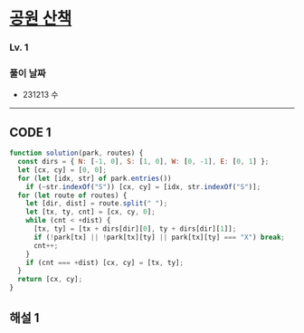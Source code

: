 # [공원 산책](https://school.programmers.co.kr/learn/courses/30/lessons/172928)

### Lv. 1

### 풀이 날짜

- 231213 수

---

## CODE 1

```javascript
function solution(park, routes) {
  const dirs = { N: [-1, 0], S: [1, 0], W: [0, -1], E: [0, 1] };
  let [cx, cy] = [0, 0];
  for (let [idx, str] of park.entries())
    if (~str.indexOf("S")) [cx, cy] = [idx, str.indexOf("S")];
  for (let route of routes) {
    let [dir, dist] = route.split(" ");
    let [tx, ty, cnt] = [cx, cy, 0];
    while (cnt < +dist) {
      [tx, ty] = [tx + dirs[dir][0], ty + dirs[dir][1]];
      if (!park[tx] || !park[tx][ty] || park[tx][ty] === "X") break;
      cnt++;
    }
    if (cnt === +dist) [cx, cy] = [tx, ty];
  }
  return [cx, cy];
}
```

## 해설 1
